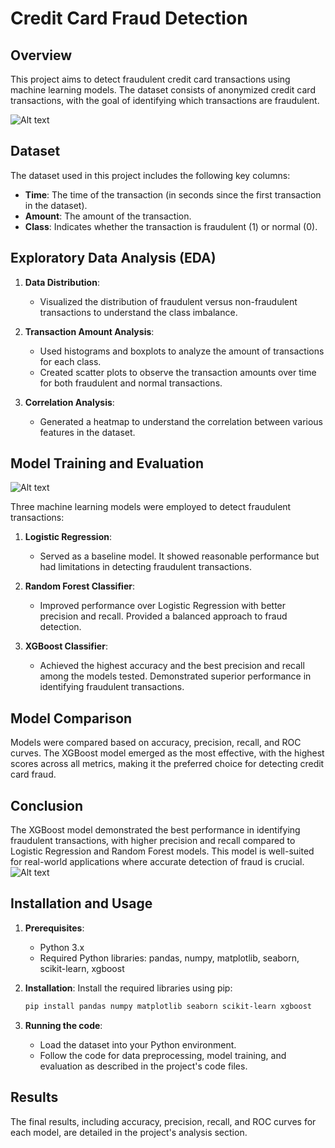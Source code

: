 # Credit Card Fraud Detection

## Overview

This project aims to detect fraudulent credit card transactions using machine learning models. The dataset consists of anonymized credit card transactions, with the goal of identifying which transactions are fraudulent.

![Alt text](https://camo.githubusercontent.com/321a5ecc99b4cf8249172d55a53ccb309ad3feaaac09a88e06eb398490cf7a88/68747470733a2f2f65787465726e616c2d636f6e74656e742e6475636b6475636b676f2e636f6d2f69752f3f753d687474707325334125324625324661692d6a6f75726e65792e636f6d25324677702d636f6e74656e7425324675706c6f61647325324632303139253246303625324666726175642d454d562d636869702d6372656469742d636172642e6a706726663d31266e6f66623d31)

## Dataset

The dataset used in this project includes the following key columns:

- **Time**: The time of the transaction (in seconds since the first transaction in the dataset).
- **Amount**: The amount of the transaction.
- **Class**: Indicates whether the transaction is fraudulent (1) or normal (0).

## Exploratory Data Analysis (EDA)

1. **Data Distribution**:
   - Visualized the distribution of fraudulent versus non-fraudulent transactions to understand the class imbalance.

2. **Transaction Amount Analysis**:
   - Used histograms and boxplots to analyze the amount of transactions for each class.
   - Created scatter plots to observe the transaction amounts over time for both fraudulent and normal transactions.

3. **Correlation Analysis**:
   - Generated a heatmap to understand the correlation between various features in the dataset.

## Model Training and Evaluation

![Alt text](https://favtutor.com/resources/images/uploads/Credit_card_fraud_detection_flowchart.jpg)


Three machine learning models were employed to detect fraudulent transactions:

1. **Logistic Regression**:
   - Served as a baseline model. It showed reasonable performance but had limitations in detecting fraudulent transactions.

2. **Random Forest Classifier**:
   - Improved performance over Logistic Regression with better precision and recall. Provided a balanced approach to fraud detection.

3. **XGBoost Classifier**:
   - Achieved the highest accuracy and the best precision and recall among the models tested. Demonstrated superior performance in identifying fraudulent transactions.

## Model Comparison

Models were compared based on accuracy, precision, recall, and ROC curves. The XGBoost model emerged as the most effective, with the highest scores across all metrics, making it the preferred choice for detecting credit card fraud.

## Conclusion

The XGBoost model demonstrated the best performance in identifying fraudulent transactions, with higher precision and recall compared to Logistic Regression and Random Forest models. This model is well-suited for real-world applications where accurate detection of fraud is crucial.
![Alt text](https://www.researchgate.net/publication/371583927/figure/fig3/AS:11431281168370629@1686961752429/Kernel-density-curve-of-fraud-score-on-Kaggle-Credit-Card-Fraud-Detection-Dataset.png)


## Installation and Usage

1. **Prerequisites**:
   - Python 3.x
   - Required Python libraries: pandas, numpy, matplotlib, seaborn, scikit-learn, xgboost

2. **Installation**:
   Install the required libraries using pip:
   ```bash
   pip install pandas numpy matplotlib seaborn scikit-learn xgboost

2. **Running the code**:
   - Load the dataset into your Python environment.
   - Follow the code for data preprocessing, model training, and evaluation as described in the project's code files.

## Results

The final results, including accuracy, precision, recall, and ROC curves for each model, are detailed in the project's analysis section.

